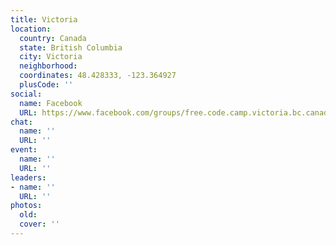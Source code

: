 ```yaml
---
title: Victoria
location:
  country: Canada
  state: British Columbia
  city: Victoria
  neighborhood: 
  coordinates: 48.428333, -123.364927
  plusCode: ''
social:
  name: Facebook
  URL: https://www.facebook.com/groups/free.code.camp.victoria.bc.canada
chat:
  name: ''
  URL: ''
event:
  name: ''
  URL: ''
leaders:
- name: ''
  URL: ''
photos:
  old: 
  cover: ''
---
```

